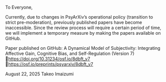 To Everyone,

Currently, due to changes in PsyArXiv’s operational policy (transition to strict pre-moderation), previously published papers have become inaccessible. Since the review process will require a certain period of time, we will implement a temporary measure by making the papers available on GitHub.

Paper published on GitHub:
A Dynamical Model of Subjectivity: Integrating Affective Gain, Cognitive Bias, and Self-Regulation (Version 7)
🔗https://doi.org/10.31234/osf.io/8dbft_v7
🔗https://osf.io/preprints/psyarxiv/8dbft_v7​​​​​​​​​​​​​​​​

August 22, 2025​​​​​​​​​​​​​​​​
Takeo Imaizumi
